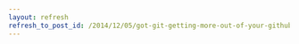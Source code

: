 ```yaml
---
layout: refresh
refresh_to_post_id: /2014/12/05/got-git-getting-more-out-of-your-github-repositories
---
```

